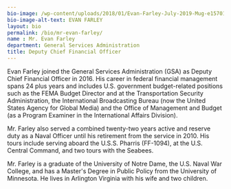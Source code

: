 ```yaml
---
bio-image: /wp-content/uploads/2018/01/Evan-Farley-July-2019-Mug-e1570133089440.jpg
bio-image-alt-text: EVAN FARLEY
layout: bio
permalink: /bio/mr-evan-farley/
name : Mr. Evan Farley
department: General Services Administration
title: Deputy Chief Financial Officer
---
```

   Evan Farley joined the General Services Administration (GSA) as Deputy Chief Financial Officer in 2016. His career in federal financial management spans 24 plus years and includes U.S. government budget-related positions such as the FEMA Budget Director and at the Transportation Security Administration, the International Broadcasting Bureau (now the United States Agency for Global Media) and the Office of Management and Budget (as a Program Examiner in the International Affairs Division).
             
   Mr. Farley also served a combined twenty-two years active and reserve duty as a Naval Officer until his retirement from the service in 2010. His tours include serving aboard the U.S.S. Pharris (FF-1094), at the U.S. Central Command, and two tours with the Seabees.
             
   Mr. Farley is a graduate of the University of Notre Dame, the U.S. Naval War College, and has a Master's Degree in Public Policy from the University of Minnesota. He lives in Arlington Virginia with his wife and two children.

